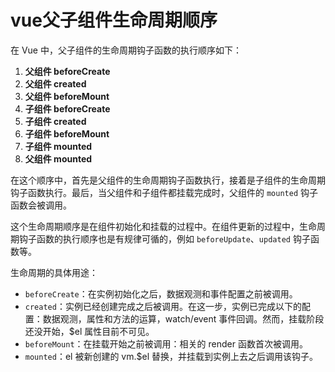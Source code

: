 # vue父子组件生命周期顺序

在 Vue 中，父子组件的生命周期钩子函数的执行顺序如下：

1. **父组件 beforeCreate**
2. **父组件 created**
3. **父组件 beforeMount**
4. **子组件 beforeCreate**
5. **子组件 created**
6. **子组件 beforeMount**
7. **子组件 mounted**
8. **父组件 mounted**

在这个顺序中，首先是父组件的生命周期钩子函数执行，接着是子组件的生命周期钩子函数执行。最后，当父组件和子组件都挂载完成时，父组件的 `mounted` 钩子函数会被调用。

这个生命周期顺序是在组件初始化和挂载的过程中。在组件更新的过程中，生命周期钩子函数的执行顺序也是有规律可循的，例如 `beforeUpdate`、`updated` 钩子函数等。

生命周期的具体用途：

- `beforeCreate`：在实例初始化之后，数据观测和事件配置之前被调用。
- `created`：实例已经创建完成之后被调用。在这一步，实例已完成以下的配置：数据观测，属性和方法的运算，watch/event 事件回调。然而，挂载阶段还没开始，$el 属性目前不可见。
- `beforeMount`：在挂载开始之前被调用：相关的 render 函数首次被调用。
- `mounted`：el 被新创建的 vm.$el 替换，并挂载到实例上去之后调用该钩子。
